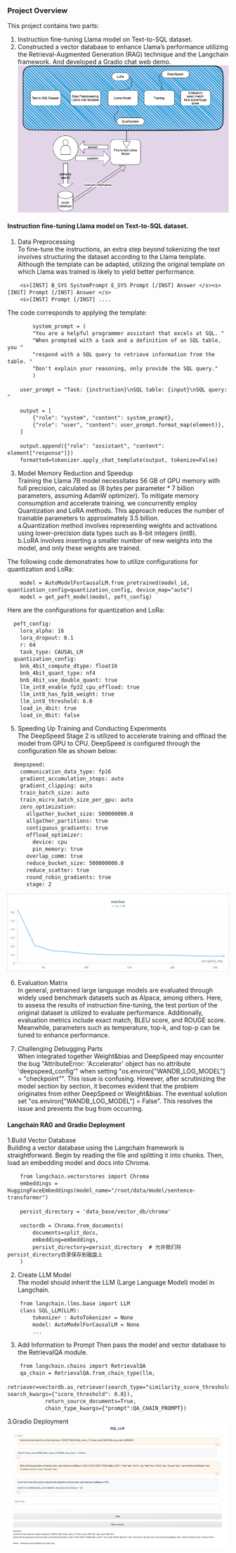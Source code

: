### Project Overview
This project contains two parts: 
1. Instruction fine-tuning Llama model on Text-to-SQL dataset.
2. Constructed a vector database to enhance Llama’s performance utilizing the Retrieval-Augmented Generation (RAG) technique and the Langchain framework. And developed a Gradio chat web demo.
![download model](model_overview.png)

#### Instruction fine-tuning Llama model on Text-to-SQL dataset.
1. Data Preprocessing
<br>To fine-tune the instructions, an extra step beyond tokenizing the text involves structuring the dataset according to the Llama template. Although the template can be adapted, utilizing the original template on which Llama was trained is likely to yield better performance.

```
    <s>[INST] B_SYS SystemPrompt E_SYS Prompt [/INST] Answer </s><s>[INST] Prompt [/INST] Answer </s> 
    <s>[INST] Prompt [/INST] ....
```
    
The code corresponds to applying the template:

```
        system_prompt = (
        "You are a helpful programmer assistant that excels at SQL. "
        "When prompted with a task and a definition of an SQL table, you "
        "respond with a SQL query to retrieve information from the table. "
        "Don't explain your reasoning, only provide the SQL query."
        )

    user_prompt = "Task: {instruction}\nSQL table: {input}\nSQL query: "

    output = [
        {"role": "system", "content": system_prompt},
        {"role": "user", "content": user_prompt.format_map(element)},
    ]

    output.append({"role": "assistant", "content": element["response"]})
    formatted=tokenizer.apply_chat_template(output, tokenize=False)
```
    
3. Model Memory Reduction and Speedup
<br> Training the Llama 7B model necessitates 56 GB of GPU memory with full precision, calculated as (8 bytes per parameter * 7 billion parameters, assuming AdamW optimizer). To mitigate memory consumption and accelerate training, we concurrently employ Quantization and LoRA methods. This approach reduces the number of trainable parameters to approximately 3.5 billion.
<br> a.Quantization method involves representing weights and activations using lower-precision data types such as 8-bit integers (int8).
<br> b.LoRA involves inserting a smaller number of new weights into the model, and only these weights are trained.

The following code demonstrates how to utilize configurations for quantization and LoRa:
```
    model = AutoModelForCausalLM.from_pretrained(model_id, quantization_config=quantization_config, device_map="auto")
    model = get_peft_model(model, peft_config)

```

Here are the configurations for quantization and LoRa:
```
  peft_config:
    lora_alpha: 16
    lora_dropout: 0.1
    r: 64
    task_type: CAUSAL_LM
  quantization_config:
    bnb_4bit_compute_dtype: float16
    bnb_4bit_quant_type: nf4
    bnb_4bit_use_double_quant: true
    llm_int8_enable_fp32_cpu_offload: true
    llm_int8_has_fp16_weight: true
    llm_int8_threshold: 6.0
    load_in_4bit: true
    load_in_8bit: false
```

5. Speeding Up Training and Conducting Experiments
<br> The DeepSpeed Stage 2 is utilized to accelerate training and offload the model from GPU to CPU. DeepSpeed is configured through the configuration file as shown below:
```
  deepspeed:
    communication_data_type: fp16
    gradient_accumulation_steps: auto
    gradient_clipping: auto
    train_batch_size: auto
    train_micro_batch_size_per_gpu: auto
    zero_optimization:
      allgather_bucket_size: 500000000.0
      allgather_partitions: true
      contiguous_gradients: true
      offload_optimizer:
        device: cpu
        pin_memory: true
      overlap_comm: true
      reduce_bucket_size: 500000000.0
      reduce_scatter: true
      round_robin_gradients: true
      stage: 2
```

![training_loss](training_loss.png)

6. Evaluation Matrix
<br> In general, pretrained large language models are evaluated through widely used benchmark datasets such as Alpaca, among others. Here, to assess the results of instruction fine-tuning, the test portion of the original dataset is utilized to evaluate performance. Additionally, evaluation metrics include exact match, BLEU score, and ROUGE score. Meanwhile, parameters such as temperature, top-k, and top-p can be tuned to enhance performance.

9. Challenging Debugging Parts
<br> When integrated together Weight&bias and DeepSpeed may encounter the bug "AttributeError: 'Accelerator' object has no attribute 'deepspeed_config'" when setting "os.environ["WANDB_LOG_MODEL"] = "checkpoint"". This issue is confusing. However, after scrutinizing the model section by section, it becomes evident that the problem originates from either DeepSpeed or Weight&bias. The eventual solution set "os.environ["WANDB_LOG_MODEL"] = False". This resolves the issue and prevents the bug from occurring.

#### Langchain RAG and Gradio Deployment
1.Build Vector Database
<br> Building a vector database using the Langchain framework is straightforward. Begin by reading the file and splitting it into chunks. Then, load an embedding model and docs into Chroma.

```
    from langchain.vectorstores import Chroma
    embeddings = HuggingFaceEmbeddings(model_name="/root/data/model/sentence-transformer")

    persist_directory = 'data_base/vector_db/chroma'

    vectordb = Chroma.from_documents(
        documents=split_docs,
        embedding=embeddings,
        persist_directory=persist_directory  # 允许我们将persist_directory目录保存到磁盘上
    )
```

2. Create LLM Model 
<br> The model should inherit the LLM (Large Language Model) model in Langchain.

```
    from langchain.llms.base import LLM
    class SQL_LLM(LLM):
        tokenizer : AutoTokenizer = None
        model: AutoModelForCausalLM = None
        ...
```

3. Add Information to Prompt
Then pass the model and vector database to the RetrievalQA module.

```
    from langchain.chains import RetrievalQA
    qa_chain = RetrievalQA.from_chain_type(llm,
            retriever=vectordb.as_retriever(search_type="similarity_score_threshold", search_kwargs={"score_threshold": 0.8}),
            return_source_documents=True,
            chain_type_kwargs={"prompt":QA_CHAIN_PROMPT})
```

3.Gradio Deployment
![gradio_deployment](gradio_deployment.png)






